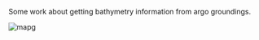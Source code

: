 Some work about getting bathymetry information from argo groundings. 

![mapg](https://user-images.githubusercontent.com/17851004/139439565-e615bbfd-5491-4e26-b29a-34eb21a45b0a.png)
